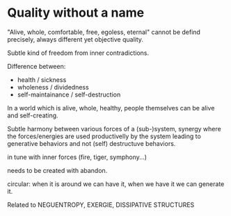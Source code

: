# Quality without a name

"Alive, whole, comfortable, free, egoless, eternal" cannot be defind precisely, always different yet objective quality.

Subtle kind of freedom from inner contradictions.

Difference between:
- health / sickness 
- wholeness / dividedness
- self-maintainance / self-destruction

In a world which is alive, whole, healthy, people themselves can be alive and self-creating.

Subtle harmony between various forces of a (sub-)system, synergy where the forces/energies are used productivelly by the system leading to generative behaviors and not (self) destructuve behaviors.

in tune with inner forces (fire, tiger, symphony...)

needs to be created with abandon.

circular: when it is around we can have it, when we have it we can generate it.

Related to NEGUENTROPY, EXERGIE, DISSIPATIVE STRUCTURES
